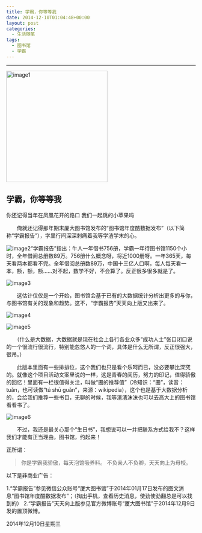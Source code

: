 ```yaml
---
title: 学霸，你等等我
date: 2014-12-10T01:04:48+00:00
layout: post
categories:
  - 生活随笔
tags:
  - 图书馆
  - 学霸
---
```


------

  <img class=" wp-image-614" src="http://guandong-dong.stor.sinaapp.com/uploads/2014/12/image1.jpeg" alt="image1" width="269" height="295" />


## 学霸，你等等我

你还记得当年在凤凰花开的路口
我们一起跳的小苹果吗

　　俺就还记得那年期末厦大图书馆发布的“图书馆年度酷数据发布”（以下简称“学霸报告”），字里行间深深刺痛着我等学渣学末的心。

![image2](http://guandong-dong.stor.sinaapp.com/uploads/2014/12/image2.png)“学霸报告”指出：牛人一年借书756册，学霸一年待图书馆1150个小时，全年借阅总册数89万。756册什么概念呀，将近1000册呀。一年365天，每天看两本都看不完。全年借阅总册数89万，中国十三亿人口啊，每人每天看一本，额，额，额……对不起，数学不好，不会算了。反正很多很多就是了。

![image3](http://guandong-dong.stor.sinaapp.com/uploads/2014/12/image3.png)

　　这估计仅仅是一个开始，图书馆会基于已有的大数据统计分析出更多的与你，与图书馆有关的现象和趋势。这不，“学霸报告”天天向上版又出来了。

![image4](http://guandong-dong.stor.sinaapp.com/uploads/2014/12/image4.jpeg)

![image5](http://guandong-dong.stor.sinaapp.com/uploads/2014/12/image5.png)

　　（什么是大数据，大数据就是现在社会上各行各业众多“成功人士”张口闭口说的一个很流行很流行，特别能忽悠人的一个词，具体是什么无所谓，反正很强大，很吊。）

　　此版本里面有一些排排位，这个我们也只是看个乐呵而已，没必要攀比深究的。就像这个项目活动文案里说的一样，这是青春的阅历，努力的印记，值得骄傲的回忆！里面有一栏很值得关注，叫做“圕的推荐值”（冷知识：“圕”，读音：tuǎn，也可读做“tú shū guǎn”，来源：wikipedia），这个也是基于大数据分析的，会给我们推荐一些书目，无聊的时候，我等渣渣沫沫也可以去高大上的图书馆看看书了。

![image6](http://guandong-dong.stor.sinaapp.com/uploads/2014/12/image6.png)

　　不过，我还是最关心那个“生日书”，我想说可以一并把联系方式给我不？这样我们才能有正当理由，图书馆，约起来！

正所谓：

> 你是学霸我骄傲，每天泡馆吸养料。
> 不负亲人不负卿，天天向上为母校。

以下是非商业广告：

1.“学霸报告”参见微信公众账号“厦大图书馆”于2014年01月17日发布的图文消息“图书馆年度酷数据发布”；（掏出手机，查看历史消息，使劲使劲翻总是可以找到的）
2.“学霸报告”天天向上版参见官方微博账号“厦大图书馆”于2014年12月9日发的置顶微博。

2014年12月10日星期三
